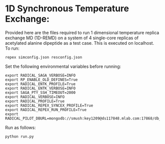 # 1D Synchronous Temperature Exchange:

Provided here are the files required to run 1 dimensional temperature replica exchange MD (1D-REMD) on a system of 4 single-core replicas of acetylated alanine dipeptide as a test case. This is executed on localhost.
To run:

```
repex simconfig.json resconfig.json
```


Set the following environmental variables before running:

```
export RADICAL_SAGA_VERBOSE=INFO
export RP_ENABLE_OLD_DEFINES=True
export RADICAL_ENTK_PROFILE=True
export RADICAL_ENTK_VERBOSE=INFO
export SAGA_PTY_SSH_TIMEOUT=2000
export RADICAL_VERBOSE=INFO
export RADICAL_PROFILE=True
export RADICAL_REPEX_SYNCEX_PROFILE=True
export RADICAL_REPEX_RUN_PROFILE=True
export RADICAL_PILOT_DBURL=mongodb://smush:key1209@ds117848.mlab.com:17868/db_repex_1
```

Run as follows:
```
python run.py
```
